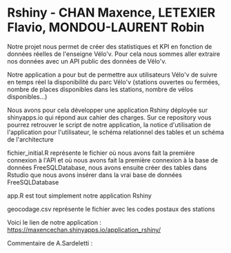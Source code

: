 # Rshiny - CHAN Maxence, LETEXIER Flavio, MONDOU-LAURENT Robin

Notre projet nous permet de créer des statistiques et KPI en fonction de données réelles de l'enseigne Vélo'v.
Pour cela nous sommes aller extraire nos données avec un API public des données de Vélo'v.

Notre application a pour but de permettre aux utilisateurs Vélo'v de suivre en temps réel la disponibilité du parc Vélo'v (stations ouvertes ou fermées, nombre de places disponibles dans les stations, nombre de vélos disponibles...)

Nous avons pour cela développer une application Rshiny déployée sur shinyapps.io qui répond aux cahier des charges.
Sur ce repository vous pourrez retrouver le script de notre application, la notice d'utilisation de l'application pour l'utilisateur, le schéma relationnel des tables et un schéma de l'architecture

fichier_initial.R représente le fichier où nous avons fait la première connexion à l'API et où nous avons fait la première connexion à la base de données FreeSQLDatabase, nous avons ensuite créer des tables dans Rstudio que nous avons insérer dans la vrai base de données FreeSQLDatabase

app.R est tout simplement notre application Rshiny

geocodage.csv représente le fichier avec les codes postaux des stations

Voici le lien de notre application : https://maxencechan.shinyapps.io/application_rshiny/


Commentaire de A.Sardeletti :
